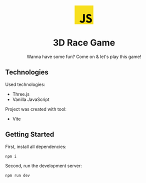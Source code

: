 <p align="center">
    <img src="./public/javascript.svg" height="60"/>
</p>

<h1 align="center">3D Race Game</h1>
<p align="center">Wanna have some fun? Come on & let's play this game!</p>

## Technologies

Used technologies:

- Three.js
- Vanilla JavaScript

Project was created with tool:

- Vite

## Getting Started

First, install all dependencies:

```bash
npm i
```

Second, run the development server:

```bash
npm run dev
```
